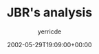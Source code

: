 ---
title: 'JBR''s analysis'
posts: 3
hash: 't21'
author: 'yerricde'
date: 2002-05-29T19:09:00+00:00
sources:
  - http://forums.tokipona.org/viewtopic.php%3Ft=21.html
tags:
  - english
  - tokipona
  - translation
  - grammar
---
